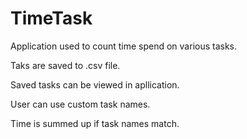 # TimeTask
Application used to count time spend on various tasks.

Taks are saved to .csv file.

Saved tasks can be viewed in apllication.

User can use custom task names.

Time is summed up if task names match.
